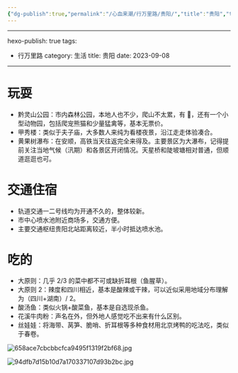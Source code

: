```yaml
---
{"dg-publish":true,"permalink":"/心血来潮/行万里路/贵阳/","title":"贵阳","tags":["行万里路"],"noteIcon":"1","created":"2023-09-08T20:32:05.189+08:00","updated":"2024-11-13T20:40:53.220+08:00"}
---
```


---
hexo-publish: true
tags:
  - 行万里路
category: 生活
title: 贵阳
date: 2023-09-08
---
# 玩耍

- 黔灵山公园：市内森林公园，本地人也不少，爬山不太累，有 🐒，还有一个小型动物园，包括爬宠熊猫和少量猛禽等，基本无票价。
- 甲秀楼：类似于夫子庙，大多数人来纯为看楼夜景，沿江走走体验凑合。
- 黄果树瀑布：在安顺，高铁当天往返完全来得及。主要景区为大瀑布，记得提前关注当地气候（汛期）和各景区开闭情况。天星桥和陡坡塘相对普通，但顺道逛逛也可。

# 交通住宿

- 轨道交通一二号线均为开通不久的，整体较新。
- 市中心喷水池附近商场多，交通方便。
- 主要交通枢纽贵阳北站距离较近，半小时抵达喷水池。

# 吃的

- 大原则：几乎 2/3 的菜中都不可或缺折耳根（鱼腥草）。
- 大原则 2：辣度和四川相近，基本是酸辣或干辣，可以近似采用地域分布理解为（四川+湖南）/ 2。
- 酸汤鱼：类似火锅+酸菜鱼，基本是自选现杀鱼。
- 花溪牛肉粉：声名在外，但外地人感觉吃不出来有什么区别。
- 丝娃娃：将海带、莴笋、脆哨、折耳根等多种食材用北京烤鸭的吃法吃，类似于春卷。

![658ace7cbcbbcfca9495f1319f2bf68.jpg](https://s2.loli.net/2023/09/08/MgmYBQGa84Slqbc.jpg)

![94dfb7d15b10d7a170337107d93b2bc.jpg](https://s2.loli.net/2023/09/08/nYpFg4VjkRLMHzq.jpg)
